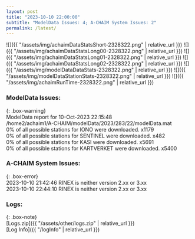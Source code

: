 ```yaml
---
layout: post
title: "2023-10-10 22:00:00"
subtitle: "ModelData Issues: 4; A-CHAIM System Issues: 2"
permalink: /latest/
---
```


![]({{ "/assets/img/achaimDataStatsShort-2328322.png" | relative_url }})
![]({{ "/assets/img/achaimDataStatsLong00-2328322.png" | relative_url }})
![]({{ "/assets/img/achaimDataStatsLong01-2328322.png" | relative_url }})
![]({{ "/assets/img/achaimDataStatsLong02-2328322.png" | relative_url }})
![]({{ "/assets/img/modelDataDataStats-2328322.png" | relative_url }})
![]({{ "/assets/img/modelDataStationStats-2328322.png" | relative_url }})
![]({{ "/assets/img/achaimRunTime-2328322.png" | relative_url }})


### ModelData Issues:  
  
{: .box-warning}  
 ModelData report for 10-Oct-2023 22:15:48   
 /home2/achaim1/A-CHAIM/modelData/2023/283/22/modelData.mat   
 0% of all possible stations for IONO were downloaded. x1179   
 0% of all possible stations for SENTINEL were downloaded. x482   
 0% of all possible stations for KASI were downloaded. x5691   
 0% of all possible stations for KARTVERKET were downloaded. x5400   
  
### A-CHAIM System Issues:  
  
{: .box-error}  
2023-10-10 21:42:46 RINEX is neither version 2.xx or 3.xx  
2023-10-10 22:44:10 RINEX is neither version 2.xx or 3.xx  

### Logs:  
  
{: .box-note}  
[Logs.zip]({{ "/assets/other/logs.zip" | relative_url }})  
[Log Info]({{ "/logInfo" | relative_url }})  
